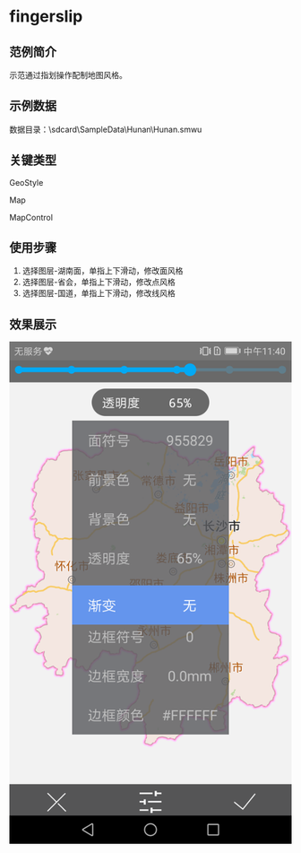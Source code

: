 # fingerslip

## 范例简介
示范通过指划操作配制地图风格。

## 示例数据

数据目录：\sdcard\SampleData\Hunan\Hunan.smwu

## 关键类型
GeoStyle

Map

MapControl

## 使用步骤
1. 选择图层-湖南面，单指上下滑动，修改面风格
2. 选择图层-省会，单指上下滑动，修改点风格
3. 选择图层-国道，单指上下滑动，修改线风格
## 效果展示

![image](Fingerslipdemo.png)

